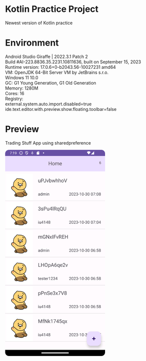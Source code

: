 # Kotlin Practice Project
Newest version of Kotlin practice 

# Environment
Android Studio Giraffe | 2022.3.1 Patch 2 <br>
Build #AI-223.8836.35.2231.10811636, built on September 15, 2023 <br>
Runtime version: 17.0.6+0-b2043.56-10027231 amd64 <br>
VM: OpenJDK 64-Bit Server VM by JetBrains s.r.o. <br>
Windows 11 10.0 <br>
GC: G1 Young Generation, G1 Old Generation <br>
Memory: 1280M <br>
Cores: 16 <br>
Registry: <br>
external.system.auto.import.disabled=true <br>
ide.text.editor.with.preview.show.floating.toolbar=false <br>



# Preview
Trading Stuff App using sharedpreference 
<p align="left">
<img src="project1.png" width="324" height="666"/>
</p>

